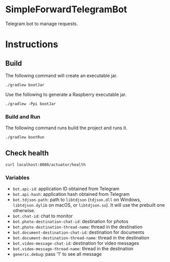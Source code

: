 # SimpleForwardTelegramBot

Telegram bot to manage requests.

# Instructions

## Build

The following command will create an executable jar.

```
./gradlew bootJar
```

Use the following to generate a Raspberry executable jar.

```
./gradlew -Ppi bootJar
```

### Build and Run

The following command runs build the project and runs it.

```
./gradlew bootRun
```

## Check health

```
curl localhost:8080/actuator/health
```

### Variables

- `bot.api-id`: application ID obtained from Telegram
- `bot.api-hash`: application hash obtained from Telegram
- `bot.tdjson-path`: path to `libtdjson` (`tdjson.dll` on Windows, `libtdjson.dylib` on macOS, or `libtdjson.so`). It will use the prebuilt one otherwise.
- `bot.chat-id`: chat to monitor
- `bot.photo-destination-chat-id`: destination for photos
- `bot.photo-destination-thread-name`: thread in the destination
- `bot.document-destination-chat-id`: destination for documents
- `bot.document-destination-thread-name`: thread in the destination
- `bot.video-message-chat-id`: destination for video messages
- `bot.video-message-thread-name`: thread in the destination
- `generic.debug`: pass '1' to see all message
